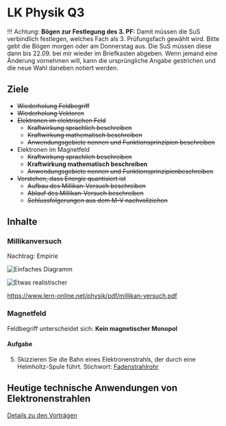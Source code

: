 LK Physik Q3
==============


!!! Achtung:
    **Bögen zur Festlegung des 3. PF:** Damit müssen die SuS verbindlich festlegen, welches Fach als 3. Prüfungsfach gewählt wird. Bitte gebt die Bögen morgen oder am Donnerstag aus. Die SuS müssen diese dann bis 22.09. bei mir wieder im Briefkasten abgeben. Wenn jemand eine Änderung vornehmen will, kann die ursprüngliche Angabe gestrichen und die neue Wahl daneben notiert werden.

## Ziele

* ~~Wiederholung Feldbegriff~~
* ~~Wiederholung Vektoren~~
* ~~Elektronen im elektrischen Feld~~
  * ~~Kraftwirkung sprachlich beschreiben~~
  * ~~Kraftwirkung mathematisch beschreiben~~
  * ~~Anwendungsgebiete nennen und  Funktionsprinzipien beschreiben~~
* Elektronen im Magnetfeld
  * ~~Kraftwirkung sprachlich beschreiben~~
  * **Kraftwirkung mathematisch beschreiben**
  * ~~Anwendungsgebiete nennen und  Funktionsprinzipienbeschreiben~~
* ~~Verstehen, dass Energie quantisiert ist~~
  * ~~Aufbau des Millikan-Versuch beschreiben~~
  * ~~Ablauf des Millikan-Versuch beschreiben~~
  * ~~Schlussfolgerungen aus dem M-V nachvollziehen~~

## Inhalte

### Millikanversuch

Nachtrag: Empirie

![Einfaches Diagramm](https://www.leifiphysik.de/sites/default/files/images/7b8c0aab49f4373df0d4356de7513eca/1000millikan-versuch-auswertung-diagramm-0.svg)

![Etwas realistischer](https://encrypted-tbn0.gstatic.com/images?q=tbn:ANd9GcQJLw2LfnKiYWuiLGuOOTtgmpgjxUVZ6FH1ZJkzuUxnzYIzkvF6QJLu9vGweDf_78HxECw&usqp=CAU)

https://www.lern-online.net/physik/pdf/millikan-versuch.pdf

### Magnetfeld

Feldbegriff unterscheidet sich: **Kein magnetischer Monopol**

#### Aufgabe

5. Skizzieren Sie die Bahn eines Elektronenstrahls, der durch eine Helmholtz-Spule führt. Stichwort: [Fadenstrahlrohr](https://www.leifiphysik.de/elektrizitaetslehre/bewegte-ladungen-feldern/versuche/fadenstrahlrohr)

## Heutige technische Anwendungen von Elektronenstrahlen

[Details zu den Vorträgen](./03_vorträge.md)

